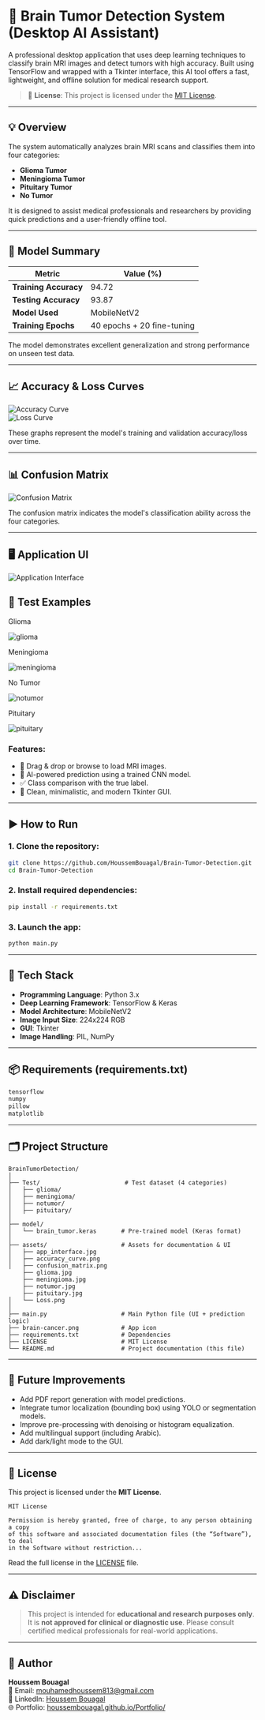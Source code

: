 
# 🧠 Brain Tumor Detection System (Desktop AI Assistant)

A professional desktop application that uses deep learning techniques to classify brain MRI images and detect tumors with high accuracy. Built using TensorFlow and wrapped with a Tkinter interface, this AI tool offers a fast, lightweight, and offline solution for medical research support.



> 📖 **License**: This project is licensed under the [MIT License](#-license).

---

## 💡 Overview

The system automatically analyzes brain MRI scans and classifies them into four categories:

- **Glioma Tumor**
- **Meningioma Tumor**
- **Pituitary Tumor**
- **No Tumor**

It is designed to assist medical professionals and researchers by providing quick predictions and a user-friendly offline tool.

---

## 🎯 Model Summary

| Metric              | Value (%)   |
|---------------------|-------------|
| **Training Accuracy** | 94.72       |
| **Testing Accuracy**  | 93.87       |
| **Model Used**        | MobileNetV2 |
| **Training Epochs**   | 40 epochs + 20 fine-tuning |

The model demonstrates excellent generalization and strong performance on unseen test data.

---

## 📈 Accuracy & Loss Curves

![Accuracy Curve](assets/accuracy_curve.png)  
![Loss Curve](assets/Loss.png)

These graphs represent the model's training and validation accuracy/loss over time.

---

## 📊 Confusion Matrix

![Confusion Matrix](assets/confusion_matrix.png)

The confusion matrix indicates the model's classification ability across the four categories.

---

## 🖥️ Application UI

![Application Interface](assets/app_interface.jpg)

## 🧪 Test Examples

 Glioma

![glioma](assets/glioma.jpg)

Meningioma

![meningioma](assets/meningioma.jpg)

No Tumor

![notumor](assets/notumor.jpg)

Pituitary

![pituitary](assets/pituitary.jpg)
### Features:
- 📂 Drag & drop or browse to load MRI images.
- 🤖 AI-powered prediction using a trained CNN model.
- ✅ Class comparison with the true label.
- 🧼 Clean, minimalistic, and modern Tkinter GUI.

---

## ▶️ How to Run

### 1. Clone the repository:

```bash
git clone https://github.com/HoussemBouagal/Brain-Tumor-Detection.git
cd Brain-Tumor-Detection
```

### 2. Install required dependencies:

```bash
pip install -r requirements.txt
```

### 3. Launch the app:

```bash
python main.py
```

---

## 🧪 Tech Stack

- **Programming Language**: Python 3.x  
- **Deep Learning Framework**: TensorFlow & Keras  
- **Model Architecture**: MobileNetV2  
- **Image Input Size**: 224x224 RGB  
- **GUI**: Tkinter  
- **Image Handling**: PIL, NumPy  

---

## 📦 Requirements (requirements.txt)

```txt
tensorflow
numpy
pillow
matplotlib
```

---

## 🗂️ Project Structure

```
BrainTumorDetection/
│
├── Test/                        # Test dataset (4 categories)
│   ├── glioma/
│   ├── meningioma/
│   ├── notumor/
│   ├── pituitary/
│
├── model/
│   └── brain_tumor.keras       # Pre-trained model (Keras format)
│
├── assets/                     # Assets for documentation & UI
│   ├── app_interface.jpg
│   ├── accuracy_curve.png
│   ├── confusion_matrix.png
    ├── glioma.jpg 
    ├── meningioma.jpg 
    ├── notumor.jpg   
    ├── pituitary.jpg 
│   └── Loss.png
│
├── main.py                     # Main Python file (UI + prediction logic)
├── brain-cancer.png            # App icon
├── requirements.txt            # Dependencies
├── LICENSE                     # MIT License
└── README.md                   # Project documentation (this file)
```

---

## 🚀 Future Improvements

- Add PDF report generation with model predictions.
- Integrate tumor localization (bounding box) using YOLO or segmentation models.
- Improve pre-processing with denoising or histogram equalization.
- Add multilingual support (including Arabic).
- Add dark/light mode to the GUI.

---

## 📄 License

This project is licensed under the **MIT License**.

```
MIT License

Permission is hereby granted, free of charge, to any person obtaining a copy
of this software and associated documentation files (the “Software”), to deal
in the Software without restriction...
```

Read the full license in the [LICENSE](LICENSE) file.

---

## ⚠️ Disclaimer

> This project is intended for **educational and research purposes only**. It is **not approved for clinical or diagnostic use**. Please consult certified medical professionals for real-world applications.

---

## 👤 Author

**Houssem Bouagal**  
📧 Email: [mouhamedhoussem813@gmail.com](mailto:mouhamedhoussem813@gmail.com)  
🔗 LinkedIn: [Houssem Bouagal](https://www.linkedin.com/in/houssem-eddine-bouagal-98025a297)  
🌐 Portfolio: [houssembouagal.github.io/Portfolio/](https://houssembouagal.github.io/Portfolio/)
